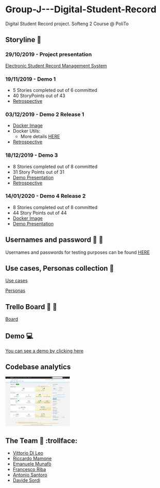 # Group-J---Digital-Student-Record

Digital Student Record project. Softeng 2 Course @ PoliTo

## Storyline :triangular_flag_on_post:

### 29/10/2019 - Project presentation

[Electronic Student Record Management System](https://softeng.polito.it/courses/SE2/ESRMS.pdf)

### 19/11/2019 - Demo 1

- 5 Stories completed out of 6 committed
- 40 StoryPoints out of 43
- [Retrospective](https://docs.google.com/presentation/d/1rePNnXa-uKxZ5X8VvkPPjaG4cFXc6gZvnldOUE48JQI/edit?usp=sharing)

### 03/12/2019 - Demo 2 Release 1
- [Docker Image](https://hub.docker.com/repository/docker/se2polito/team-j)
- Docker Utils: 
    - More details [HERE](/docker-utils/v2.0/README.md)
- [Retrospective](https://docs.google.com/presentation/d/1NI0G7q5EtTMxp0J2yLQ2h8HVPYKR-rp4ryxRS_Cq3Sg/edit?usp=sharing)

### 18/12/2019 - Demo 3
- 8 Stories completed out of 8 committed
- 31 Story Points out of 31
- [Demo Presentation](https://docs.google.com/presentation/d/1mYpHOuHszI1RCIgmFtCQi7HUHWXRIhvTGOUo9idcpuw/edit?usp=sharing)
- [Retrospective](https://docs.google.com/presentation/d/1oj6oe8NyNsuLPc9KacgKOs2jszch2rCMeRdy-0Giyq8/edit?usp=sharing)

### 14/01/2020 - Demo 4 Release 2
- 8 Stories completed out of 8 committed
- 44 Story Points out of 44
- [Docker Image](https://hub.docker.com/repository/docker/se2polito/team-j)
- [Demo Presentation](https://docs.google.com/presentation/d/1jqTpf5la1wleiKWul7YWuJ8tGjcmK8aboKAzr6-C4l0/edit?usp=sharing)

## Usernames and password :e-mail: :paperclip:
Usernames and passwords for testing purposes can be found [HERE](USERNAMES.md)

## Use cases, Personas collection :memo:

[Use cases](/UseCases/)

[Personas](Personas/)

## Trello Board :memo: :pushpin:

[Board](https://trello.com/b/R01iRsVf)

## Demo :computer:

[You can see a demo by clicking here](http://softeng2.my.to)

## Codebase analytics
<img src="sonar coverage/sonar_overview.png" width="200">

## The Team :busts_in_silhouette: :trollface:

- [Vittorio Di Leo](https://github.com/VittorioDiLeo)
- [Riccardo Mamone](https://github.com/mmrichi)
- [Emanuele Munafò](https://github.com/Emmunaf)
- [Francesco Riba](https://github.com/Frenky95)
- [Antonio Santoro](https://github.com/anphetamina)
- [Davide Sordi](https://github.com/sordinho)
